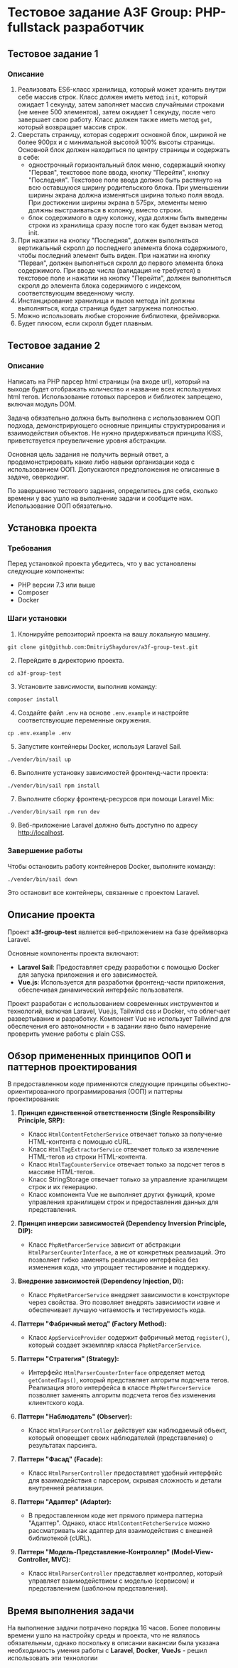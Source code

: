 # Тестовое задание A3F Group: PHP-fullstack разработчик

## Тестовое задание 1

### Описание
1. Реализовать ES6-класс хранилища, который может хранить внутри себе массив строк. Класс должен иметь метод `init`, который ожидает 1 секунду, затем заполняет массив случайными строками (не менее 500 элементов), затем ожидает 1 секунду, после чего завершает свою работу. Класс должен также иметь метод `get`, который возвращает массив строк.
2. Сверстать страницу, которая содержит основной блок, шириной не более 900px и с минимальной высотой 100% высоты страницы. Основной блок должен находиться по центру страницы и содержать в себе:
    - однострочный горизонтальный блок меню, содержащий кнопку "Первая", текстовое поле ввода, кнопку "Перейти", кнопку "Последняя". Текстовое поле ввода должно быть растянуто на всю оставшуюся ширину родительского блока. При уменьшении ширины экрана должна изменяться ширина только поля ввода. При достижении ширины экрана в 575px, элементы меню должны выстраиваться в колонку, вместо строки.
    - блок содержимого в одну колонку, куда должны быть выведены строки из хранилища сразу после того как будет вызван метод init.
3. При нажатии на кнопку "Последняя", должен выполняться вертикальный скролл до последнего элемента блока содержимого, чтобы последний элемент быть виден. При нажатии на кнопку "Первая", должен выполняться скролл до первого элемента блока содержимого. При вводе числа (валидация не требуется) в текстовое поле и нажатии на кнопку "Перейти", должен выполняться скролл до элемента блока содержимого с индексом, соответствующим введенному числу.
4. Инстанцирование хранилища и вызов метода init должны выполняться, когда страница будет загружена полностью.
5. Можно использовать любые сторонние библиотеки, фреймворки.
6. Будет плюсом, если скролл будет плавным.

## Тестовое задание 2

### Описание
Написать на PHP парсер html страницы (на входе url), который на выходе будет отображать количество и название всех используемых html тегов. Использование готовых парсеров и библиотек запрещено, включая модуль DOM.

Задача обязательно должна быть выполнена с использованием ООП подхода, демонстрирующего основные принципы структурирования и взаимодействия объектов. Не нужно придерживаться принципа KISS, приветствуется преувеличение уровня абстракции.

Основная цель задания не получить верный ответ, а продемонстрировать какие либо навыки организации кода с использованием ООП. Допускаются предположения не описанные в задаче, оверкодинг.

По завершению тестового задания, определитесь для себя, сколько времени у вас ушло на выполнение задачи и сообщите нам. Использование ООП обязательно.

## Установка проекта

### Требования
Перед установкой проекта убедитесь, что у вас установлены следующие компоненты:
- PHP версии 7.3 или выше
- Composer
- Docker

### Шаги установки

1. Клонируйте репозиторий проекта на вашу локальную машину.

```shell
git clone git@github.com:DmitriyShaydurov/a3f-group-test.git
```

2. Перейдите в директорию проекта.

```shell
cd a3f-group-test
```

3. Установите зависимости, выполнив команду:

```shell
composer install
```

4. Создайте файл `.env` на основе `.env.example` и настройте соответствующие переменные окружения.

```shell
cp .env.example .env
```

5. Запустите контейнеры Docker, используя Laravel Sail.

```shell
./vendor/bin/sail up
```

6. Выполните установку зависимостей фронтенд-части проекта:

```shell
./vendor/bin/sail npm install
```

7. Выполните сборку фронтенд-ресурсов при помощи Laravel Mix:

```shell
./vendor/bin/sail npm run dev
```

9. Веб-приложение Laravel должно быть доступно по адресу [http://localhost](http://localhost).

### Завершение работы

Чтобы остановить работу контейнеров Docker, выполните команду:

```shell
./vendor/bin/sail down
```

Это остановит все контейнеры, связанные с проектом Laravel.

## Описание проекта

Проект **a3f-group-test** является веб-приложением на базе фреймворка Laravel.

Основные компоненты проекта включают:
- **Laravel Sail**: Предоставляет среду разработки с помощью Docker для запуска приложения и его зависимостей.
- **Vue.js**: Используется для разработки фронтенд-части приложения, обеспечивая динамический интерфейс пользователя.

Проект разработан с использованием современных инструментов и технологий, включая Laravel, Vue.js, Tailwind css и Docker, что облегчает развертывание и разработку. Компонент Vue не использует Tailwind для обеспечения его автономности + в задании явно было намерение проверить умение работы с plain CSS.

## Обзор примененных принципов ООП и паттернов проектирования

В предоставленном коде применяются следующие принципы объектно-ориентированного программирования (ООП) и паттерны проектирования:

1. **Принцип единственной ответственности (Single Responsibility Principle, SRP):**
   - Класс `HtmlContentFetcherService` отвечает только за получение HTML-контента с помощью cURL.
   - Класс `HtmlTagExtractorService` отвечает только за извлечение HTML-тегов из строки HTML-контента.
   - Класс `HtmlTagCounterService` отвечает только за подсчет тегов в массиве HTML-тегов.
   - Класс  StringStorage отвечает только за управление хранилищем строк и их генерацию.
   - Класс  компонента Vue не выполняет других функций, кроме управления хранилищем строк и предоставления данных для представления.

2. **Принцип инверсии зависимостей (Dependency Inversion Principle, DIP):**
   - Класс `PhpNetParcerService` зависит от абстракции `HtmlParserCounterInterface`, а не от конкретных реализаций. Это позволяет гибко заменять реализацию интерфейса без изменения кода, что упрощает тестирование и поддержку.

3. **Внедрение зависимостей (Dependency Injection, DI):**
   - Класс `PhpNetParcerService` внедряет зависимости в конструкторе через свойства. Это позволяет внедрять зависимости извне и обеспечивает лучшую читаемость и тестируемость кода.

4. **Паттерн "Фабричный метод" (Factory Method):**
   - Класс `AppServiceProvider` содержит фабричный метод `register()`, который создает экземпляр класса `PhpNetParcerService`.

5. **Паттерн "Стратегия" (Strategy):**
   - Интерфейс `HtmlParserCounterInterface` определяет метод `getContedTags()`, который представляет алгоритм подсчета тегов. Реализация этого интерфейса в классе `PhpNetParcerService` позволяет заменять алгоритм подсчета тегов без изменения клиентского кода.

6. **Паттерн "Наблюдатель" (Observer):**
   - Класс `HtmlParserController` действует как наблюдаемый объект, который оповещает своих наблюдателей (представление) о результатах парсинга.

7. **Паттерн "Фасад" (Facade):**
   - Класс `HtmlParserController` предоставляет удобный интерфейс для взаимодействия с парсером, скрывая сложность и детали внутренней реализации.

8. **Паттерн "Адаптер" (Adapter):**
   - В предоставленном коде нет прямого примера паттерна "Адаптер". Однако, класс `HtmlContentFetcherService` можно рассматривать как адаптер для взаимодействия с внешней библиотекой (cURL).

9. **Паттерн "Модель-Представление-Контроллер" (Model-View-Controller, MVC):**
    - Класс `HtmlParserController` представляет контроллер, который управляет взаимодействием с моделью (сервисом) и представлением (шаблоном представления).

## Время выполнения задачи
На выполнение задачи потрачено порядка 16 часов. Более половины времени ушло на настройку среды и проекта, что не являлось обязательным, однако поскольку в описании вакансии была указана необходимость умения работы с **Laravel**, **Docker**, **VueJs**  - решил использовать эти технологии